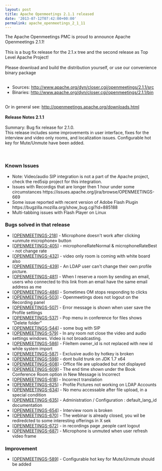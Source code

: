```yaml
---
layout: post
title: Apache Openmeetings 2.1.1 released
date: '2013-07-12T07:42:00+00:00'
permalink: apache_openmeetings_2_1_11
---
```

<!--
Licensed under the Apache License, Version 2.0 (the "License") http://www.apache.org/licenses/LICENSE-2.0
-->
The Apache Openmeetings PMC is proud to announce Apache Openmeetings 2.1.1!<br/>
<br/>
This is a bug fix release for the 2.1.x tree and the second release as Top Level Apache Project!<br/>
<br/>
Please download and build the distribution yourself, or use our convenience binary package<br/>
<br/>
<ul>
	<li>Sources: <a href="http://www.apache.org/dyn/closer.cgi/openmeetings/2.1.1/src" target="_blank">http://www.apache.org/dyn/closer.cgi/openmeetings/2.1.1/src</a></li>
	<li>Binaries: <a href="http://www.apache.org/dyn/closer.cgi/openmeetings/2.1.1/bin" target="_black">http://www.apache.org/dyn/closer.cgi/openmeetings/2.1.1/bin</a></li>
</ul>
<br/>
Or in general see: <a href="http://openmeetings.apache.org/downloads.html">http://openmeetings.apache.org/downloads.html</a>
<br/>
<br/>
<b>Release Notes 2.1.1</b><br/>
<br/>
Summary: Bug fix release for 2.1.0.<br/>
This release includes some improvements in user interface, fixes for the
interview and video only rooms, and localization issues.
Configurable hot key for Mute/Unmute have been added.<br/>
<br/>
<br/>
<h3>Known Issues</h3>
<ul>
<li>Note: Video/audio SIP integration is not a part of the Apache project, check the red5sip project for this integration.</li>
<li>Issues with Recordigs that are longer then 1 hour under some circumstances https://issues.apache.org/jira/browse/OPENMEETINGS-669</li>
<li>Some issue reported with recent version of Adobe Flash Plugin https://bugzilla.mozilla.org/show_bug.cgi?id=885188</li>
<li>Multi-tabbing issues with Flash Player on Linux</li>
</ul>
<h3>        Bugs solved in that release
</h3>
<ul>
<li>[<a href='https://issues.apache.org/jira/browse/OPENMEETINGS-218'>OPENMEETINGS-218</a>] -         Microphone doesn&#39;t work after clicking «unmute microphone» button
</li>
<li>[<a href='https://issues.apache.org/jira/browse/OPENMEETINGS-405'>OPENMEETINGS-405</a>] -         microphoneRateNormal &amp; microphoneRateBest - not change rate
</li>
<li>[<a href='https://issues.apache.org/jira/browse/OPENMEETINGS-432'>OPENMEETINGS-432</a>] -         video only room is coming with white board also
</li>
<li>[<a href='https://issues.apache.org/jira/browse/OPENMEETINGS-439'>OPENMEETINGS-439</a>] -         An LDAP user can&#39;t change their own profile picture.
</li>
<li>[<a href='https://issues.apache.org/jira/browse/OPENMEETINGS-481'>OPENMEETINGS-481</a>] -         When I reserve a room by sending an email, users who connected to this link from an email have the same email address as me
</li>
<li>[<a href='https://issues.apache.org/jira/browse/OPENMEETINGS-486'>OPENMEETINGS-486</a>] -         Sometimes OM stops responding to clicks
</li>
<li>[<a href='https://issues.apache.org/jira/browse/OPENMEETINGS-503'>OPENMEETINGS-503</a>] -         Openmeetings does not logout on the Recording panel
</li>
<li>[<a href='https://issues.apache.org/jira/browse/OPENMEETINGS-507'>OPENMEETINGS-507</a>] -         Error message is shown when user save the Profile settings
</li>
<li>[<a href='https://issues.apache.org/jira/browse/OPENMEETINGS-537'>OPENMEETINGS-537</a>] -         Pop menu  in conference for files shows &quot;Delete folder&quot;
</li>
<li>[<a href='https://issues.apache.org/jira/browse/OPENMEETINGS-544'>OPENMEETINGS-544</a>] -         some bug with SIP
</li>
<li>[<a href='https://issues.apache.org/jira/browse/OPENMEETINGS-579'>OPENMEETINGS-579</a>] -         In any room not close the video and audio settings windows. Video is not broadcasting.
</li>
<li>[<a href='https://issues.apache.org/jira/browse/OPENMEETINGS-586'>OPENMEETINGS-586</a>] -         FileItem owner_id is not replaced with new id while system import
</li>
<li>[<a href='https://issues.apache.org/jira/browse/OPENMEETINGS-587'>OPENMEETINGS-587</a>] -         Exclusive audio by hotkey is broken
</li>
<li>[<a href='https://issues.apache.org/jira/browse/OPENMEETINGS-598'>OPENMEETINGS-598</a>] -         dont build trunk on JDK 1.7 x64
</li>
<li>[<a href='https://issues.apache.org/jira/browse/OPENMEETINGS-608'>OPENMEETINGS-608</a>] -         Office file are uploaded but not displayed
</li>
<li>[<a href='https://issues.apache.org/jira/browse/OPENMEETINGS-609'>OPENMEETINGS-609</a>] -         The end time shown under the Book Conference Room option in New Message is Incorrect
</li>
<li>[<a href='https://issues.apache.org/jira/browse/OPENMEETINGS-618'>OPENMEETINGS-618</a>] -         Incorrect translation
</li>
<li>[<a href='https://issues.apache.org/jira/browse/OPENMEETINGS-625'>OPENMEETINGS-625</a>] -         Profile Pictures not working on LDAP Accounts
</li>
<li>[<a href='https://issues.apache.org/jira/browse/OPENMEETINGS-634'>OPENMEETINGS-634</a>] -         No menu accessable after file upload, in a special condition
</li>
<li>[<a href='https://issues.apache.org/jira/browse/OPENMEETINGS-635'>OPENMEETINGS-635</a>] -         Administration / Configuration : default_lang_id documentation
</li>
<li>[<a href='https://issues.apache.org/jira/browse/OPENMEETINGS-654'>OPENMEETINGS-654</a>] -         Interview room is broken
</li>
<li>[<a href='https://issues.apache.org/jira/browse/OPENMEETINGS-670'>OPENMEETINGS-670</a>] -         The webinar is already closed, you wil be rediredcted to some interesting offerings in X sek
</li>
<li>[<a href='https://issues.apache.org/jira/browse/OPENMEETINGS-672'>OPENMEETINGS-672</a>] -         in recordings page ,people cant logout
</li>
<li>[<a href='https://issues.apache.org/jira/browse/OPENMEETINGS-687'>OPENMEETINGS-687</a>] -         Microphone is unmuted when user refresh video frame
</li>
</ul>
<h3>        Improvement
</h3>
<ul>
<li>[<a href='https://issues.apache.org/jira/browse/OPENMEETINGS-589'>OPENMEETINGS-589</a>] -         Configurable hot key for Mute/Unmute should be added
</li>
</ul>
